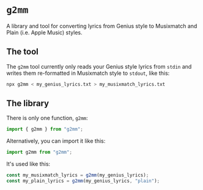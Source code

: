 # `g2mm`

A library and tool for converting lyrics from Genius style to Musixmatch and
Plain (i.e. Apple Music) styles.

## The tool

The `g2mm` tool currently only reads your Genius style lyrics from `stdin` and
writes them re-formatted in Musixmatch style to `stdout`, like this:

```sh
npx g2mm < my_genius_lyrics.txt > my_musixmatch_lyrics.txt
```

## The library

There is only one function, `g2mm`:

```js
import { g2mm } from "g2mm";
```

Alternatively, you can import it like this:

```js
import g2mm from "g2mm";
```

It's used like this:

```js
const my_musixmatch_lyrics = g2mm(my_genius_lyrics);
const my_plain_lyrics = g2mm(my_genius_lyrics, "plain");
```
